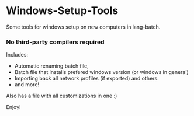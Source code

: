 # Windows-Setup-Tools
Some tools for windows setup on new computers in lang-batch.

### No third-party compilers required

Includes:
- Automatic renaming batch file, 
- Batch file that installs prefered windows version (or windows in general)
- Importing back all network profiles (if exported)
 and others.
- and more!

 Also has a file with all customizations in one :) 
 
 Enjoy!
